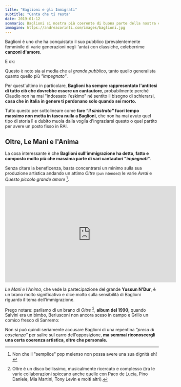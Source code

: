 ```yaml
---
title: "Baglioni e gli Immigrati"
subtitle: "Canta che ti resta"
date: 2019-01-12
sommario: Baglioni si mostra più coerente di buona parte della nostra classe dirigente
immagine: https://andreacorinti.com/images/baglioni.jpg
---
```


Baglioni è uno che ha conquistato il suo pubblico (prevalentemente femminile di varie generazioni negli 'anta) con classiche, celeberrime **canzoni d'amore**. 

E ok: 

Questo è noto sia ai media che al _grande pubblico_, tanto quello generalista quanto quello più _"impegnato"_.

Per quest'ultimo in particolare, **Baglioni ha sempre rappresentato l'antitesi di tutto ciò che dovrebbe essere un cantautore**, probabilmente perché Claudio non ha mai "indossato l'eskimo" né sentito il bisogno di schierarsi, **cosa che in Italia in genere ti perdonano solo quando sei morto.** 

Tutto questo per sottolineare come **fare _"il sinistrato"_ fuori tempo massimo non metta in tasca nulla a Baglioni**, che non ha mai avuto quel tipo di storia lì e dubito muoia dalla voglia d'ingraziarsi questo o quel partito per avere un posto fisso in RAI.

## Oltre, Le Mani e l'Anima

La cosa interessante è che **Baglioni sull'immigrazione ha detto, fatto e composto molto più che massima parte di vari cantautori "_impegnati_"**.

Senza citare la beneficenza, basta concentrarsi un minimo sulla sua produzione artistica andando un attimo _Oltre_ <small>(pun intended)</small> le varie _Avrai_ e _Questo piccolo grande amore_ [^canzonette].

[^canzonette]: Non che il "semplice" pop melenso non possa avere una sua dignità eh!

<iframe width="560" height="315" src="https://www.youtube.com/embed/aNMdU0gdETc" frameborder="0" allow="accelerometer; autoplay; encrypted-media; gyroscope; picture-in-picture" allowfullscreen></iframe>

_Le Mani e l'Anima_, che vede la partecipazione del grande **Yussun N'Dur**, è un brano molto significativo e dice molto sulla sensibilità di Baglioni riguardo il tema dell'immigrazione.

Prego notare: parliamo di un brano di _Oltre_ [^oltre], **album del 1990**, quando Salvini era un bimbo, Berlusconi non ancora sceso in campo e Grillo un comico fresco di Sanremo:

Non si può quindi seriamente accusare Baglioni di una repentina _"presa di coscienza"_ per salire sul carro dell'opposizione, **ma semmai riconoscergli una certa coerenza artistica, oltre che personale.**

[^oltre]: Oltre è un disco bellissimo, musicalmente ricercato e complesso (tra le varie collaborazioni spiccano anche quelle con Paco de Lucía, Pino Daniele, Mia Martini, Tony Levin e molti altri).